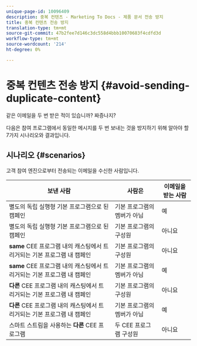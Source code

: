 ```yaml
---
unique-page-id: 10096409
description: 중복 컨텐츠 - Marketing To Docs - 제품 문서 전송 방지
title: 중복 컨텐츠 전송 방지
translation-type: tm+mt
source-git-commit: 47b2fee7d146c3dc558d4bbb10070683f4cdfd3d
workflow-type: tm+mt
source-wordcount: '214'
ht-degree: 0%

---
```



# 중복 컨텐츠 전송 방지 {#avoid-sending-duplicate-content}

같은 이메일을 두 번 받은 적이 있습니까? 짜증나지?

다음은 참여 프로그램에서 동일한 메시지를 두 번 보내는 것을 방지하기 위해 알아야 할 7가지 시나리오와 결과입니다.

## 시나리오 {#scenarios}

고객 참여 엔진으로부터 전송되는 이메일을 수신한 사람입니다.

| 보낸 사람 | 사람은 | 이메일을 받는 사람 |
|---|---|---|
| 별도의 독립 실행형 기본 프로그램으로 된 캠페인 | 기본 프로그램의 멤버가 아님 | 예 |
| 별도의 독립 실행형 기본 프로그램으로 된 캠페인 | 기본 프로그램의 구성원 | 아니요 |
| **same** CEE 프로그램 내의 캐스팅에서 트리거되는 기본 프로그램 내 캠페인 | 기본 프로그램의 구성원 | 아니요 |
| **same** CEE 프로그램 내의 캐스팅에서 트리거되는 기본 프로그램 내 캠페인 | 기본 프로그램의 멤버가 아님 | 예 |
| **다른** CEE 프로그램 내의 캐스팅에서 트리거되는 기본 프로그램 내 캠페인 | 기본 프로그램의 구성원 | 아니요 |
| **다른** CEE 프로그램 내의 캐스팅에서 트리거되는 기본 프로그램 내 캠페인 | 기본 프로그램의 멤버가 아님 | 예 |
| 스마트 스트림을 사용하는 **다른** CEE 프로그램 | 두 CEE 프로그램 구성원 | 아니요 |

